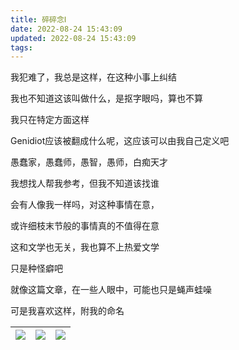 ```yaml
---
title: 碎碎念Ⅰ
date: 2022-08-24 15:43:09
updated: 2022-08-24 15:43:09
tags:
---
```


我犯难了，我总是这样，在这种小事上纠结

<!--more-->

我也不知道这该叫做什么，是抠字眼吗，算也不算

我只在特定方面这样

Genidiot应该被翻成什么呢，这应该可以由我自己定义吧

愚蠢家，愚蠢师，愚智，愚师，白痴天才

我想找人帮我参考，但我不知道该找谁

会有人像我一样吗，对这种事情在意，

或许细枝末节般的事情真的不值得在意

这和文学也无关，我也算不上热爱文学

只是种怪癖吧

就像这篇文章，在一些人眼中，可能也只是蝇声蛙噪

可是我喜欢这样，附我的命名

| ![](2022-08-24-16-01-46.png) | ![](2022-08-24-16-04-42.png) | ![](2022-08-24-16-05-13.png) |
| --- | ---| --- |
